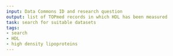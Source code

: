 ```yaml
---
input: Data Commons ID and research question
output: list of TOPmed records in which HDL has been measured
task: search for suitable datasets
tags:
- search
- HDL
- high density lipoproteins
---
```

